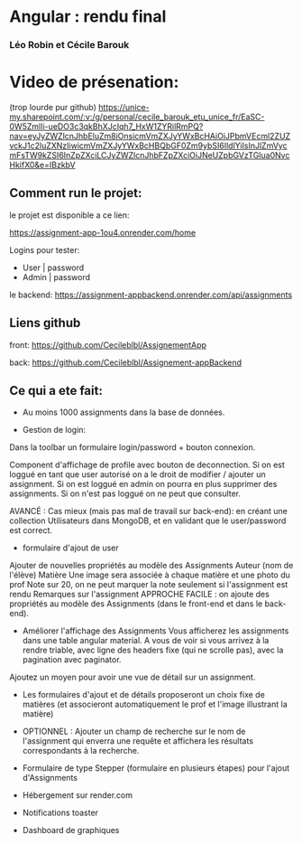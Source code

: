 # Angular : rendu final

### Léo Robin et Cécile Barouk

# Video de présenation:
(trop lourde pur github)
https://unice-my.sharepoint.com/:v:/g/personal/cecile_barouk_etu_unice_fr/EaSC-0W5ZmlIi-ueDO3c3qkBhXJcIqh7_HxW1ZYRilRmPQ?nav=eyJyZWZlcnJhbEluZm8iOnsicmVmZXJyYWxBcHAiOiJPbmVEcml2ZUZvckJ1c2luZXNzIiwicmVmZXJyYWxBcHBQbGF0Zm9ybSI6IldlYiIsInJlZmVycmFsTW9kZSI6InZpZXciLCJyZWZlcnJhbFZpZXciOiJNeUZpbGVzTGlua0NvcHkifX0&e=IBzkbV


## Comment run le projet:

le projet est disponible a ce lien:

https://assignment-app-1ou4.onrender.com/home

Logins pour tester:
- User | password
- Admin | password 

le backend:
https://assignment-appbackend.onrender.com/api/assignments

## Liens github

front: https://github.com/Cecileblbl/AssignementApp

back: https://github.com/Cecileblbl/Assignement-appBackend

## Ce qui a ete fait:

- Au moins 1000 assignments dans la base de données.

- Gestion de login:

Dans la toolbar un formulaire login/password + bouton connexion.

Component d'affichage de profile avec bouton de deconnection.
Si on est loggué en tant que user autorisé on a le droit de modifier / ajouter un assignment. Si on est loggué en admin on pourra en plus supprimer des assignments. Si on n'est pas loggué on ne peut que consulter.

AVANCÉ : Cas mieux (mais pas mal de travail sur back-end): en créant une collection Utilisateurs dans MongoDB, et en validant que le user/password est correct.

- formulaire d'ajout de user

Ajouter de nouvelles propriétés au modèle des Assignments
Auteur (nom de l'élève)
Matière
Une image sera associée à chaque matière et une photo du prof
Note sur 20, on ne peut marquer la note seulement si l'assignment est rendu
Remarques sur l'assignment
APPROCHE FACILE : on ajoute des propriétés au modèle des Assignments (dans le front-end et dans le back-end).

- Améliorer l'affichage des Assignments
  Vous afficherez les assignments dans une table angular material. A vous de voir si vous arrivez à la rendre triable, avec ligne des headers fixe (qui ne scrolle pas), avec la pagination avec paginator.

Ajoutez un moyen pour avoir une vue de détail sur un assignment.

- Les formulaires d'ajout et de détails proposeront un choix fixe de matières (et associeront automatiquement le prof et l'image illustrant la matière)

- OPTIONNEL : Ajouter un champ de recherche sur le nom de l'assignment qui enverra une requête et affichera les résultats correspondants à la recherche.

- Formulaire de type Stepper (formulaire en plusieurs étapes) pour l'ajout d'Assignments

- Hébergement sur render.com

- Notifications toaster

- Dashboard de graphiques
